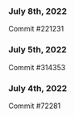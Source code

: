 ### July 8th, 2022

Commit #221231

### July 5th, 2022

Commit #314353


### July 4th, 2022

Commit #72281
